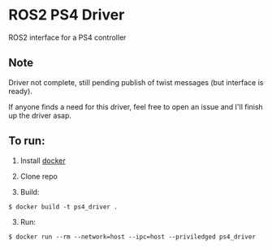 # ROS2 PS4 Driver
ROS2 interface for a PS4 controller

## Note
Driver not complete, still pending publish of twist messages (but interface is ready). 

If anyone finds a need for this driver, feel free to open an issue and I'll finish up the driver asap.

## To run:
1. Install [docker](https://docs.docker.com/engine/install/)

2. Clone repo

3. Build:
```
$ docker build -t ps4_driver .
```

3. Run:
```
$ docker run --rm --network=host --ipc=host --priviledged ps4_driver
```

